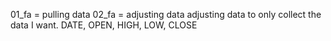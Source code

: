 01_fa = pulling data
02_fa = adjusting data
  adjusting data to only collect the data I want.
    DATE, OPEN, HIGH, LOW, CLOSE
    
